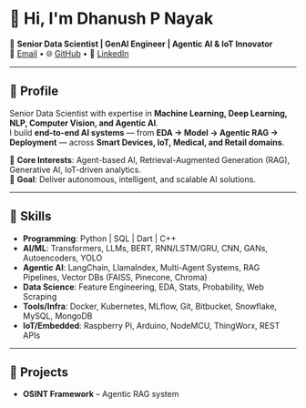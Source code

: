 # 👋 Hi, I'm Dhanush P Nayak  

🎯 **Senior Data Scientist | GenAI Engineer | Agentic AI & IoT Innovator**  
📧 [Email](mailto:dhanushnayak.ram@gmail.com) • 🌐 [GitHub](https://github.com/dhanushnayak) • 💼 [LinkedIn](https://www.linkedin.com/in/dhanush1407/)  

---

## 🚀 Profile  
Senior Data Scientist with expertise in **Machine Learning, Deep Learning, NLP, Computer Vision, and Agentic AI**.  
I build **end-to-end AI systems** — from **EDA → Model → Agentic RAG → Deployment** — across **Smart Devices, IoT, Medical, and Retail domains**.  

🔹 **Core Interests**: Agent-based AI, Retrieval-Augmented Generation (RAG), Generative AI, IoT-driven analytics.  
🔹 **Goal**: Deliver autonomous, intelligent, and scalable AI solutions.  

---

## 🧠 Skills  

- **Programming**: Python | SQL | Dart | C++  
- **AI/ML**: Transformers, LLMs, BERT, RNN/LSTM/GRU, CNN, GANs, Autoencoders, YOLO  
- **Agentic AI**: LangChain, LlamaIndex, Multi-Agent Systems, RAG Pipelines, Vector DBs (FAISS, Pinecone, Chroma)  
- **Data Science**: Feature Engineering, EDA, Stats, Probability, Web Scraping  
- **Tools/Infra**: Docker, Kubernetes, MLflow, Git, Bitbucket, Snowflake, MySQL, MongoDB  
- **IoT/Embedded**: Raspberry Pi, Arduino, NodeMCU, ThingWorx, REST APIs  

---

## 🔬 Projects  

- **OSINT Framework** – Agentic RAG system
